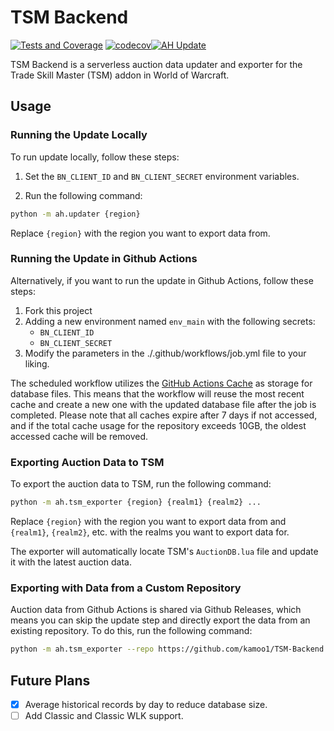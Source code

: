 # TSM Backend
[![Tests and Coverage](https://github.com/kamoo1/TSM-Backend/actions/workflows/python-tests-coverage.yml/badge.svg)](https://github.com/kamoo1/TSM-Backend/actions/workflows/python-tests-coverage.yml)
[![codecov](https://codecov.io/gh/kamoo1/TSM-Backend/branch/main/graph/badge.svg?token=20JNWT1J7X)](https://codecov.io/gh/kamoo1/TSM-Backend)[![AH Update](https://github.com/kamoo1/TSM-Backend/actions/workflows/job.yml/badge.svg)](https://github.com/kamoo1/TSM-Backend/actions/workflows/job.yml)

TSM Backend is a serverless auction data updater and exporter for the Trade Skill Master (TSM) addon in World of Warcraft.

## Usage
### Running the Update Locally
To run update locally, follow these steps:
1. Set the `BN_CLIENT_ID` and `BN_CLIENT_SECRET` environment variables.

2. Run the following command:
```bash
python -m ah.updater {region}
```
Replace `{region}` with the region you want to export data from.

### Running the Update in Github Actions
Alternatively, if you want to run the update in Github Actions, follow these steps:
1. Fork this project
2. Adding a new environment named `env_main` with the following secrets:
    - `BN_CLIENT_ID`
    - `BN_CLIENT_SECRET`
3. Modify the parameters in the ./.github/workflows/job.yml file to your liking.

The scheduled workflow utilizes the [GitHub Actions Cache](https://docs.github.com/en/actions/using-workflows/caching-dependencies-to-speed-up-workflows) as storage for database files. This means that the workflow will reuse the most recent cache and create a new one with the updated database file after the job is completed. Please note that all caches expire after 7 days if not accessed, and if the total cache usage for the repository exceeds 10GB, the oldest accessed cache will be removed.

### Exporting Auction Data to TSM
To export the auction data to TSM, run the following command:
```bash
python -m ah.tsm_exporter {region} {realm1} {realm2} ...
```
Replace `{region}` with the region you want to export data from and `{realm1}`, `{realm2}`, etc. with the realms you want to export data for.

The exporter will automatically locate TSM's `AuctionDB.lua` file and update it with the latest auction data.

### Exporting with Data from a Custom Repository
Auction data from Github Actions is shared via Github Releases, which means you can
skip the update step and directly export the data from an existing repository.
To do this, run the following command:
```bash
python -m ah.tsm_exporter --repo https://github.com/kamoo1/TSM-Backend tw {realm1} {realm2} ...
```

## Future Plans
- [x] Average historical records by day to reduce database size.
- [ ] Add Classic and Classic WLK support.